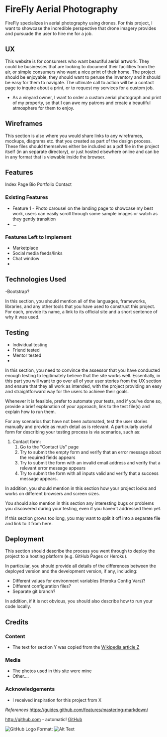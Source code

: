 # FireFly Aerial Photography

FireFly specializes in aerial photography using drones. For this project, I want to showcase the incredible perspective that drone imagery provides and pursuade the user to hire me for a job. 
 
## UX
 
This website is for consumers who want beautiful aerial artwork. They could be businesses that are looking to document their facilities from the air, or simple consumers who want a nice print of their home.
The project should be enjoyable, they should want to peruse the inventory and it should be easy for them to navigate. The ultimate call to action will be a contact page to inquire about a print, or to request my services for a custom job.

- As a vinyard owner, I want to order a custom aerial photograph and print of my property, so that I can awe my patrons and create a beautiful atmosphere for them to enjoy. 

## Wireframes
This section is also where you would share links to any wireframes, mockups, diagrams etc. that you created as part of the design process. These files should themselves either be included as a pdf file in the project itself (in an separate directory), or just hosted elsewhere online and can be in any format that is viewable inside the browser.

## Features

Index Page
Bio
Portfolio
Contact
 
### Existing Features
- Feature 1 - Photo carousel on the landing page to showcase my best work, users can easily scroll through some sample images or watch as they gently transition
- ...

### Features Left to Implement
- Marketplace
- Social media feeds/links
- Chat window
- 

## Technologies Used
-Bootstrap?

In this section, you should mention all of the languages, frameworks, libraries, and any other tools that you have used to construct this project. For each, provide its name, a link to its official site and a short sentence of why it was used.


## Testing

- Individual testing
- Friend tested
- Mentor tested
-

In this section, you need to convince the assessor that you have conducted enough testing to legitimately believe that the site works well. Essentially, in this part you will want to go over all of your user stories from the UX section and ensure that they all work as intended, with the project providing an easy and straightforward way for the users to achieve their goals.

Whenever it is feasible, prefer to automate your tests, and if you've done so, provide a brief explanation of your approach, link to the test file(s) and explain how to run them.

For any scenarios that have not been automated, test the user stories manually and provide as much detail as is relevant. A particularly useful form for describing your testing process is via scenarios, such as:

1. Contact form:
    1. Go to the "Contact Us" page
    2. Try to submit the empty form and verify that an error message about the required fields appears
    3. Try to submit the form with an invalid email address and verify that a relevant error message appears
    4. Try to submit the form with all inputs valid and verify that a success message appears.

In addition, you should mention in this section how your project looks and works on different browsers and screen sizes.

You should also mention in this section any interesting bugs or problems you discovered during your testing, even if you haven't addressed them yet.

If this section grows too long, you may want to split it off into a separate file and link to it from here.

## Deployment

This section should describe the process you went through to deploy the project to a hosting platform (e.g. GitHub Pages or Heroku).

In particular, you should provide all details of the differences between the deployed version and the development version, if any, including:
- Different values for environment variables (Heroku Config Vars)?
- Different configuration files?
- Separate git branch?

In addition, if it is not obvious, you should also describe how to run your code locally.


## Credits

### Content
- The text for section Y was copied from the [Wikipedia article Z](https://en.wikipedia.org/wiki/Z)

### Media
- The photos used in this site were mine
- Other....


### Acknowledgements

- I received inspiration for this project from X

*References*
https://guides.github.com/features/mastering-markdown/

http://github.com - automatic!
[GitHub](http://github.com)

![GitHub Logo](/images/logo.png)
Format: ![Alt Text](url)